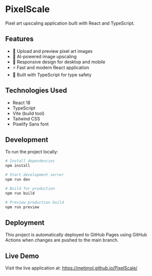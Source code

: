 # PixelScale

Pixel art upscaling application built with React and TypeScript.

## Features

- 🎨 Upload and preview pixel art images
- 🚀 AI-powered image upscaling
- 📱 Responsive design for desktop and mobile
- ⚡ Fast and modern React application
- 🎯 Built with TypeScript for type safety

## Technologies Used

- React 18
- TypeScript
- Vite (build tool)
- Tailwind CSS
- Pixelify Sans font

## Development

To run the project locally:

```bash
# Install dependencies
npm install

# Start development server
npm run dev

# Build for production
npm run build

# Preview production build
npm run preview
```

## Deployment

This project is automatically deployed to GitHub Pages using GitHub Actions when changes are pushed to the main branch.

## Live Demo

Visit the live application at: https://metimol.github.io/PixelScale/